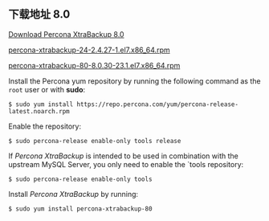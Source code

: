 ## 下载地址 8.0

[Download Percona XtraBackup 8.0](https://www.percona.com/downloads/Percona-XtraBackup-LATEST/)

[percona-xtrabackup-24-2.4.27-1.el7.x86_64.rpm](https://downloads.percona.com/downloads/Percona-XtraBackup-2.4/Percona-XtraBackup-2.4.27/binary/redhat/7/x86_64/percona-xtrabackup-24-2.4.27-1.el7.x86_64.rpm)

[percona-xtrabackup-80-8.0.30-23.1.el7.x86_64.rpm](https://downloads.percona.com/downloads/Percona-XtraBackup-LATEST/Percona-XtraBackup-8.0.30-23/binary/redhat/7/x86_64/percona-xtrabackup-80-8.0.30-23.1.el7.x86_64.rpm)

Install the Percona yum repository by running the following command as the `root` user or with **sudo**:

```
$ sudo yum install https://repo.percona.com/yum/percona-release-latest.noarch.rpm
```

Enable the repository:

```
$ sudo percona-release enable-only tools release
```

If *Percona XtraBackup* is intended to be used in combination with the upstream MySQL Server, you only need to enable the `tools repository:

```
$ sudo percona-release enable-only tools
```

Install *Percona XtraBackup* by running:

```
$ sudo yum install percona-xtrabackup-80
```